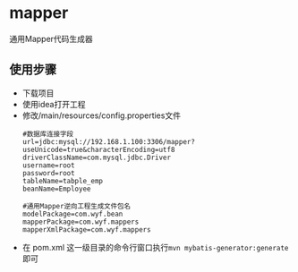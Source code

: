 # mapper
通用Mapper代码生成器

## 使用步骤
- 下载项目
- 使用idea打开工程
- 修改/main/resources/config.properties文件
  ```properties
  #数据库连接字段
  url=jdbc:mysql://192.168.1.100:3306/mapper?useUnicode=true&characterEncoding=utf8
  driverClassName=com.mysql.jdbc.Driver
  username=root
  password=root
  tableName=tabple_emp
  beanName=Employee

  #通用Mapper逆向工程生成文件包名
  modelPackage=com.wyf.bean
  mapperPackage=com.wyf.mappers
  mapperXmlPackage=com.wyf.mappers
  ```
- 在 pom.xml 这一级目录的命令行窗口执行`mvn mybatis-generator:generate`即可